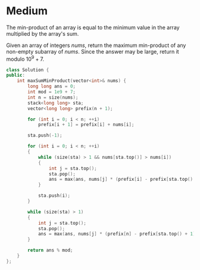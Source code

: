 # Medium

The min-product of an array is equal to the minimum value in the array multiplied by the array's sum.

Given an array of integers $nums$, return the maximum min-product of any non-empty subarray of $nums$. Since the answer may be large, return it modulo $10^9 + 7$.

```cpp
class Solution {
public:
    int maxSumMinProduct(vector<int>& nums) {
        long long ans = 0;
        int mod = 1e9 + 7;
        int n = size(nums);
        stack<long long> sta;
        vector<long long> prefix(n + 1);

        for (int i = 0; i < n; ++i)
            prefix[i + 1] = prefix[i] + nums[i];

        sta.push(-1);

        for (int i = 0; i < n; ++i)
        {
            while (size(sta) > 1 && nums[sta.top()] > nums[i])
            {
                int j = sta.top();
                sta.pop();
                ans = max(ans, nums[j] * (prefix[i] - prefix[sta.top() + 1]));
            }

            sta.push(i);
        }

        while (size(sta) > 1)
        {
            int j = sta.top();
            sta.pop();
            ans = max(ans, nums[j] * (prefix[n] - prefix[sta.top() + 1]));
        }

        return ans % mod;
    }
};
```
